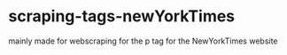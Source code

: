 # scraping-tags-newYorkTimes
mainly made for webscraping for the p tag for the NewYorkTimes website
